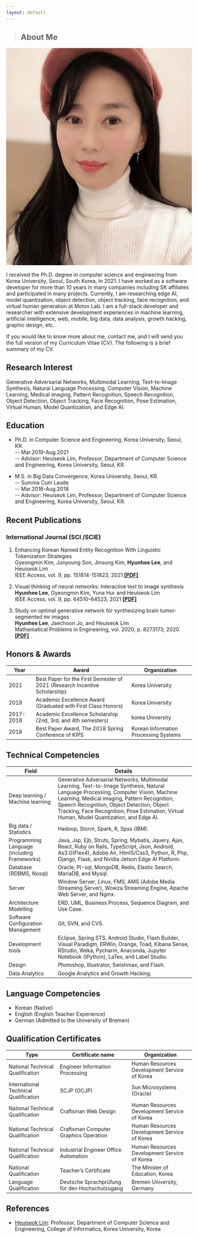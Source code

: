 ```yaml
---
layout: default
---
```


> ##  About Me

<img class="profile-picture" src="me7.jpg">

I received the Ph.D. degree in computer science and engineering from Korea University, Seoul, South Korea, in 2021. I have worked as a software developer for more than 10 years in many companies including SK affiliates and participated in many projects. Currently, I am researching edge AI, model quantization, object detection, object tracking, face recognition, and virtual human generation at Motov Lab. I am a full-stack developer and researcher with extensive development experiences in machine learning, artificial intelligence, web, mobile, big data, data analysis, growth hacking, graphic design, etc. 

If you would like to know more about me, contact me, and I will send you the full version of my Curriculum Vitae (CV). The following is a brief summary of my CV. 

## Research Interest

Generative Adversarial Networks, Multimodal Learning, Text-to-Image Synthesis, Natural Language Processing, Computer Vision, Machine Learning, Medical imaging, Pattern Recognition, Speech Recognition, Object Detection, Object Tracking, Face Recognition, Pose Estimation, Virtual Human, Model Quantization, and Edge AI.

## Education


* Ph.D. in Computer Science and Engineering, Korea University, Seoul, KR. <br>
-- Mar.2019-Aug.2021 <br>
-- Advisor: Heuiseok Lim, Professor, Department of Computer Science and Engineering, Korea University, Seoul, KR.


* M.S. in Big Data Convergence, Korea University, Seoul, KR. <br>
-- Summa Cum Laude <br>
-- Mar.2016-Aug.2018 <br>
-- Advisor: Heuiseok Lim, Professor, Department of Computer Science and Engineering, Korea University, Seoul, KR.

## Recent Publications
### International Journal (SCI /SCIE)

1. Enhancing Korean Named Entity Recognition With Linguistic Tokenization Strategies <br>
Gyeongmin Kim, Junyoung Son, Jinsung Kim, **Hyunhee Lee**, and Heuiseok Lim <br>
IEEE Access, vol. 9, pp. 151814-151823, 2021 **[[PDF]](https://ieeexplore.ieee.org/document/9610031)**

2. Visual thinking of neural networks: Interactive text to image synthesis <br>
**Hyunhee Lee**, Gyeongmin Kim, Yuna Hur and Heuiseok Lim <br>
IEEE Access, vol. 9, pp. 64510–64523, 2021 **[[PDF]](https://ieeexplore.ieee.org/document/9410550)**

3. Study on optimal generative network for synthesizing brain tumor-segmented mr images <br>
**Hyunhee Lee**, Jaechoon Jo, and Heuiseok Lim <br>
Mathematical Problems in Engineering, vol. 2020, p. 8273173, 2020 **[[PDF]](https://www.hindawi.com/journals/mpe/2020/8273173/)**

## Honors & Awards

Year | Award | Organization
-----|-------|--------
2021 | Best Paper for the First Semester of 2021 (Research Incentive Scholarship)  | Korea University
2019 | Academic Excellence Award (Graduated with First Class Honors) | Korea University
2017-2018 | Academic Excellence Scholarship (2nd, 3rd, and 4th semesters) | korea University
2018 | Best Paper Award, The 2018 Spring Conference of KIPS | Korean Information Processing Systems

## Technical Competencies

Field | Details 
-----|-------
Deep learning / Machine learning | Generative Adversarial Networks, Multimodal Learning, Text-to-Image Synthesis, Natural Language Processing, Computer Vision, Machine Learning, Medical imaging, Pattern Recognition, Speech Recognition, Object Detection, Object Tracking, Face Recognition, Pose Estimation, Virtual Human, Model Quantization, and Edge AI.
Big data / Statistics | Hadoop, Storm, Spark, R, Spss (IBM).
Programming Language (including Frameworks) | Java, Jsp, Ejb, Struts, Spring, Mybatis, Jquery, Ajax, React, Ruby on Rails, TypeScript, Json, Android, As3.0(Flex4), Adobe Air, Html5/Css3, Python, R, Php, Django, Flask, and Nvidia Jetson Edge AI Platform.
Database (RDBMS, Nosql) | Oracle, Pl-sql, MongoDB, Redis, Elastic Search, MariaDB, and Mysql.
Server | Window Server, Linux, FMS, AMS (Adobe Media Streaming Server), Wowza Streaming Engine, Apache Web Server, and Nginx.
Architecture Modelling | ERD, UML, Business Process, Sequence Diagram, and Use Case.
Software Configuration Management | Git, SVN, and CVS.
Development tools | Eclipse, Spring STS, Android Studio, Flash Builder, Visual Paradigm, ERWin, Orange, Toad, Kibana Sense, RStudio, Weka, Pycharm, Anaconda, Jupyter Notebook (IPython), LaTex, and Label Studio.
Design | Photoshop, Illustrator, Swishmax, and Flash.
Data Analytics | Google Analytics and Growth Hacking.

## Language Competencies 

* Korean (Native)
* English (English Teacher Experience)
* German (Admitted to the University of Bremen)

## Qualification Certificates

Type | Certificate name | Organization
-----|-------|--------
National Technical Qualification | Engineer Information Processing | Human Resources Development Service of Korea
International Technical Qualification | SCJP (OCJP) | Sun Microsystems (Oracle)
National Technical Qualification | Craftsman Web Design | Human Resources Development Service of Korea
National Technical Qualification | Craftsman Computer Graphics Operation | Human Resources Development Service of Korea
National Technical Qualification | Industrial Engineer Office Automation | Human Resources Development Service of Korea
National Qualification | Teacher’s Certificate | The Minister of Education, Korea
Language Qualification | Deutsche Sprachprüfung für den Hochschulzugang | Bremen University, Germany


## References

* [Heuiseok Lim](http://blp.korea.ac.kr/?page_id=3589): Professor, Department of Computer Science and Engineering, College of Informatics, Korea University, Korea <br>
